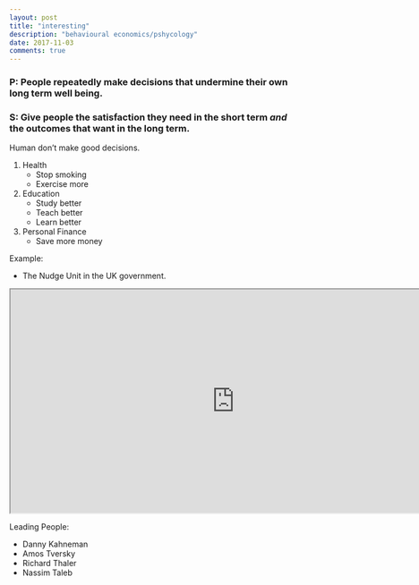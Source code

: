 ```yaml
---
layout: post
title: "interesting"
description: "behavioural economics/pshycology"
date: 2017-11-03
comments: true
---
```


### P: People repeatedly make decisions that undermine their own long term well being.

### S: Give people the satisfaction they need in the short term *and* the outcomes that want in the long term.

Human don’t make good decisions.

1. Health
	- Stop smoking
	- Exercise more
2. Education
	- Study better
	- Teach better
	- Learn better
3. Personal Finance
	- Save more money

Example: 
- The Nudge Unit in the UK government.

<iframe width="800" height="400" src="https://docs.google.com/spreadsheets/d/e/2PACX-1vQbhGJ1vWhHEqiSP5GWtoDDi-hoBd5OhuGNu7grNfqrNTimkB7VsohD0Ucckkvu2fyW0MrlLvQJhdBu/pubhtml?gid=1770440070&amp;single=true&amp;widget=true&amp;headers=false"></iframe>

Leading People:
- Danny Kahneman
- Amos Tversky
- Richard Thaler
- Nassim Taleb
